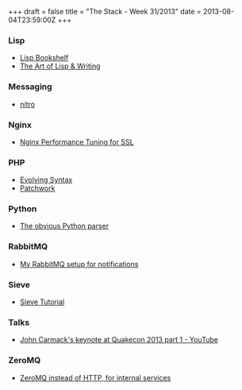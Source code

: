 +++
draft = false
title = "The Stack - Week 31/2013"
date = 2013-08-04T23:59:00Z
+++



### Lisp

 - [Lisp Bookshelf][lispbookshelf]
 - [The Art of Lisp &amp; Writing][artoflisp]

[lispbookshelf]: http://mozartreina.com/lisp-bookshelf.html
[artoflisp]: http://dreamsongs.com/ArtOfLisp.html


### Messaging

 - [nitro][gonitro]

[gonitro]: http://www.gonitro.io/


### Nginx

 - [Nginx Performance Tuning for SSL][Nginxperformancetuningforssltechsamurais]

[Nginxperformancetuningforssltechsamurais]: http://techsamurais.com/?p=1384


### PHP

 - [Evolving Syntax][evosyn]
 - [Patchwork][phppatchwork]

[evosyn]: https://igor.io/2013/07/26/evolving-syntax.html
[phppatchwork]: http://antecedent.github.io/patchwork/


### Python

 - [The obvious Python parser][Theobviouspythonparser]

[Theobviouspythonparser]: http://blog.nullspace.io/obvious-python-parser.html


### RabbitMQ

 - [My RabbitMQ setup for notifications][Myrabbitmqsetupfornotificationsandreimarcu]

[Myrabbitmqsetupfornotificationsandreimarcu]: http://andreim.net/2013/07/my-rabbitmq-setup-for-notifications


### Sieve

 - [Sieve Tutorial][Sievetutorial]

[Sievetutorial]: http://www.tty1.net/blog/2011-07-16-sieve-tutorial_en.html


### Talks

 - [John Carmack's keynote at Quakecon 2013 part 1 - YouTube][Johncarmackskeynoteatquakecon2013part1youtube]

[Johncarmackskeynoteatquakecon2013part1youtube]: http://www.youtube.com/watch?v=eNWAcEu1jpU&feature=youtu.be&t=14m57s


### ZeroMQ

 - [ZeroMQ instead of HTTP, for internal services][zmqinstead]

[zmqinstead]: http://augustl.com/blog/2013/zeromq_instead_of_http/